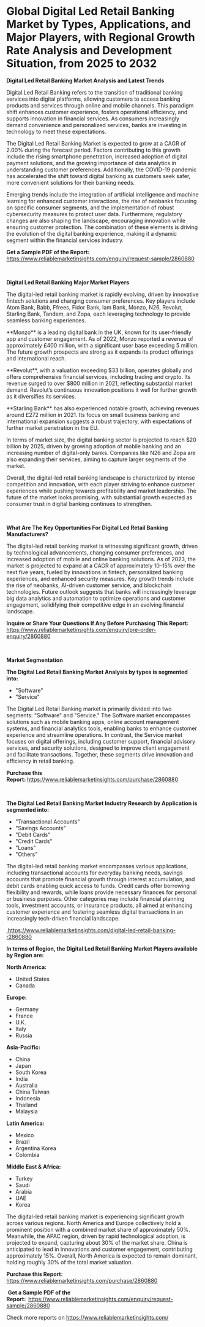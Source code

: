 <p><h1>Global Digital Led Retail Banking Market by Types, Applications, and Major Players, with Regional Growth Rate Analysis and Development Situation, from 2025 to 2032</h1></p><p><strong>Digital Led Retail Banking Market Analysis and Latest Trends</strong></p>
<p><p>Digital Led Retail Banking refers to the transition of traditional banking services into digital platforms, allowing customers to access banking products and services through online and mobile channels. This paradigm shift enhances customer experience, fosters operational efficiency, and supports innovation in financial services. As consumers increasingly demand convenience and personalized services, banks are investing in technology to meet these expectations.</p><p>The Digital Led Retail Banking Market is expected to grow at a CAGR of 2.00% during the forecast period. Factors contributing to this growth include the rising smartphone penetration, increased adoption of digital payment solutions, and the growing importance of data analytics in understanding customer preferences. Additionally, the COVID-19 pandemic has accelerated the shift toward digital banking as customers seek safer, more convenient solutions for their banking needs.</p><p>Emerging trends include the integration of artificial intelligence and machine learning for enhanced customer interactions, the rise of neobanks focusing on specific consumer segments, and the implementation of robust cybersecurity measures to protect user data. Furthermore, regulatory changes are also shaping the landscape, encouraging innovation while ensuring customer protection. The combination of these elements is driving the evolution of the digital banking experience, making it a dynamic segment within the financial services industry.</p></p>
<p><strong>Get a Sample PDF of the Report:&nbsp;</strong> <a href="https://www.reliablemarketinsights.com/enquiry/request-sample/2860880?utm_campaign=3138&utm_medium=2&utm_source=Github&utm_content=ia&utm_term=12032025&utm_id=digital-led-retail-banking">https://www.reliablemarketinsights.com/enquiry/request-sample/2860880</a></p>
<p>&nbsp;</p>
<p><strong>Digital Led Retail Banking Major Market Players</strong></p>
<p><p>The digital-led retail banking market is rapidly evolving, driven by innovative fintech solutions and changing consumer preferences. Key players include Atom Bank, Babb, Ffrees, Fidor Bank, Iam Bank, Monzo, N26, Revolut, Starling Bank, Tandem, and Zopa, each leveraging technology to provide seamless banking experiences.</p><p>**Monzo** is a leading digital bank in the UK, known for its user-friendly app and customer engagement. As of 2022, Monzo reported a revenue of approximately £400 million, with a significant user base exceeding 5 million. The future growth prospects are strong as it expands its product offerings and international reach.</p><p>**Revolut**, with a valuation exceeding $33 billion, operates globally and offers comprehensive financial services, including trading and crypto. Its revenue surged to over $800 million in 2021, reflecting substantial market demand. Revolut’s continuous innovation positions it well for further growth as it diversifies its services.</p><p>**Starling Bank** has also experienced notable growth, achieving revenues around £272 million in 2021. Its focus on small business banking and international expansion suggests a robust trajectory, with expectations of further market penetration in the EU.</p><p>In terms of market size, the digital banking sector is projected to reach $20 billion by 2025, driven by growing adoption of mobile banking and an increasing number of digital-only banks. Companies like N26 and Zopa are also expanding their services, aiming to capture larger segments of the market.</p><p>Overall, the digital-led retail banking landscape is characterized by intense competition and innovation, with each player striving to enhance customer experiences while pushing towards profitability and market leadership. The future of the market looks promising, with substantial growth expected as consumer trust in digital banking continues to strengthen.</p></p>
<p>&nbsp;</p>
<p><strong>What Are The Key Opportunities For Digital Led Retail Banking Manufacturers?</strong></p>
<p><p>The digital-led retail banking market is witnessing significant growth, driven by technological advancements, changing consumer preferences, and increased adoption of mobile and online banking solutions. As of 2023, the market is projected to expand at a CAGR of approximately 10-15% over the next five years, fueled by innovations in fintech, personalized banking experiences, and enhanced security measures. Key growth trends include the rise of neobanks, AI-driven customer service, and blockchain technologies. Future outlook suggests that banks will increasingly leverage big data analytics and automation to optimize operations and customer engagement, solidifying their competitive edge in an evolving financial landscape.</p></p>
<p><strong>Inquire or Share Your Questions If Any Before Purchasing This Report:</strong> <a href="https://www.reliablemarketinsights.com/enquiry/pre-order-enquiry/2860880?utm_campaign=3138&utm_medium=2&utm_source=Github&utm_content=ia&utm_term=12032025&utm_id=digital-led-retail-banking">https://www.reliablemarketinsights.com/enquiry/pre-order-enquiry/2860880</a></p>
<p>&nbsp;</p>
<p><strong>Market Segmentation</strong></p>
<p><strong>The Digital Led Retail Banking Market Analysis by types is segmented into:</strong></p>
<p><ul><li>"Software"</li><li>"Service"</li></ul></p>
<p><p>The Digital Led Retail Banking market is primarily divided into two segments: "Software" and "Service." The Software market encompasses solutions such as mobile banking apps, online account management systems, and financial analytics tools, enabling banks to enhance customer experience and streamline operations. In contrast, the Service market focuses on digital offerings, including customer support, financial advisory services, and security solutions, designed to improve client engagement and facilitate transactions. Together, these segments drive innovation and efficiency in retail banking.</p></p>
<p><strong>Purchase this Report:&nbsp;</strong><a href="https://www.reliablemarketinsights.com/purchase/2860880?utm_campaign=3138&utm_medium=2&utm_source=Github&utm_content=ia&utm_term=12032025&utm_id=digital-led-retail-banking">https://www.reliablemarketinsights.com/purchase/2860880</a></p>
<p>&nbsp;</p>
<p><strong>The Digital Led Retail Banking Market Industry Research by Application is segmented into:</strong></p>
<p><ul><li>"Transactional Accounts"</li><li>"Savings Accounts"</li><li>"Debit Cards"</li><li>"Credit Cards"</li><li>"Loans"</li><li>"Others"</li></ul></p>
<p><p>The digital-led retail banking market encompasses various applications, including transactional accounts for everyday banking needs, savings accounts that promote financial growth through interest accumulation, and debit cards enabling quick access to funds. Credit cards offer borrowing flexibility and rewards, while loans provide necessary finances for personal or business purposes. Other categories may include financial planning tools, investment accounts, or insurance products, all aimed at enhancing customer experience and fostering seamless digital transactions in an increasingly tech-driven financial landscape.</p></p>
<p><a href="https://www.reliablemarketinsights.com/digital-led-retail-banking-r2860880?utm_campaign=3138&utm_medium=2&utm_source=Github&utm_content=ia&utm_term=12032025&utm_id=digital-led-retail-banking">&nbsp;https://www.reliablemarketinsights.com/digital-led-retail-banking-r2860880</a></p>
<p><strong>In terms of Region, the Digital Led Retail Banking Market Players available by Region are:</strong></p>
<p>
    <p> <strong> North America: </strong>
        <ul>
            <li>United States</li>
            <li>Canada</li>
        </ul>
        </p> 
    <p> <strong> Europe: </strong>
        <ul>
            <li>Germany</li>
            <li>France</li>
            <li>U.K.</li>
            <li>Italy</li>
            <li>Russia</li>
        </ul>
        </p> 
    <p> <strong> Asia-Pacific: </strong>
        <ul>
            <li>China</li>
            <li>Japan</li>
            <li>South Korea</li>
            <li>India</li>
            <li>Australia</li>
            <li>China Taiwan</li>
            <li>Indonesia</li>
            <li>Thailand</li>
            <li>Malaysia</li>
        </ul>
        </p> 
    <p> <strong> Latin America: </strong>
        <ul>
            <li>Mexico</li>
            <li>Brazil</li>
            <li>Argentina Korea</li>
            <li>Colombia</li>
        </ul>
        </p> 
    <p> <strong> Middle East & Africa: </strong>
        <ul>
            <li>Turkey</li>
            <li>Saudi</li>
            <li>Arabia</li>
            <li>UAE</li>
            <li>Korea</li>
        </ul>
    </p>
    </p>
<p><p>The digital-led retail banking market is experiencing significant growth across various regions. North America and Europe collectively hold a prominent position with a combined market share of approximately 50%. Meanwhile, the APAC region, driven by rapid technological adoption, is projected to expand, capturing about 30% of the market share. China is anticipated to lead in innovations and customer engagement, contributing approximately 15%. Overall, North America is expected to remain dominant, holding roughly 30% of the total market valuation.</p></p>
<p><strong>Purchase this Report: </strong><a href="https://www.reliablemarketinsights.com/purchase/2860880?utm_campaign=3138&utm_medium=2&utm_source=Github&utm_content=ia&utm_term=12032025&utm_id=digital-led-retail-banking">https://www.reliablemarketinsights.com/purchase/2860880</a></p>
<p>&nbsp;<strong>Get a Sample PDF of the Report:&nbsp;&nbsp;</strong><a href="https://www.reliablemarketinsights.com/enquiry/request-sample/2860880?utm_campaign=3138&utm_medium=2&utm_source=Github&utm_content=ia&utm_term=12032025&utm_id=digital-led-retail-banking">https://www.reliablemarketinsights.com/enquiry/request-sample/2860880</a></p>
<p><strong></strong></p>
<p>Check more reports on <a href="https://www.reliablemarketinsights.com/?utm_campaign=3138&utm_medium=2&utm_source=Github&utm_content=ia&utm_term=12032025&utm_id=digital-led-retail-banking">https://www.reliablemarketinsights.com/</a></p>
